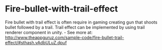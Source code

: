 Fire-bullet-with-trail-effect
=============================

Fire bullet with trail effect is often require in gaming creating gun that shoots bullet followed by a trail. Trail effect can be implemented by using trail renderer component in unity. - See more at: http://www.theappguruz.com/sample-code/fire-bullet-trail-effect/#sthash.vAdbULuZ.dpuf
